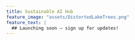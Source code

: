 ```yaml
---
title: Sustainable AI Hub
feature_image: "assets/DistortedLakeTrees.png"
feature_text: |
  ## Launching soon – sign up for updates!
---
```

